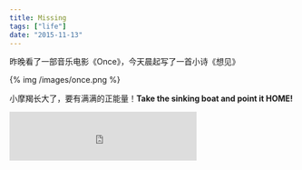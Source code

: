 ```yaml
---
title: Missing
tags: ["life"]
date: "2015-11-13"
---
```

昨晚看了一部音乐电影《Once》，今天晨起写了一首小诗《想见》 <!--more-->

{% img /images/once.png %}

小摩羯长大了，要有满满的正能量！**Take the sinking boat and point it HOME!**

<iframe frameborder="no" border="0" marginwidth="0" marginheight="0" width=330 height=86 src="http://music.163.com/outchain/player?type=2&id=4340758&auto=1&height=66"></iframe>

<!--
想见

想见，却不能见，
封存的记忆，烫伤了自己

想见，却不敢见，
将来的眼泪，模糊了视线

想见，却见不到，
未知的距离，冻结了时间

相见，想见，再见
再见，想见，相见
-->
